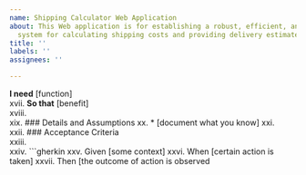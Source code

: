 ```yaml
---
name: Shipping Calculator Web Application
about: This Web application is for establishing a robust, efficient, and transparent
  system for calculating shipping costs and providing delivery estimates to its customers.
title: ''
labels: ''
assignees: ''

---
```


**I need** [function]  
xvii.	 **So that** [benefit]  
xviii.	   
xix.	 ### Details and Assumptions
xx.	 * [document what you know]
xxi.	   
xxii.	 ### Acceptance Criteria  
xxiii.	   
xxiv.	 ```gherkin
xxv.	 Given [some context]
xxvi.	 When [certain action is taken]
xxvii.	 Then [the outcome of action is observed
